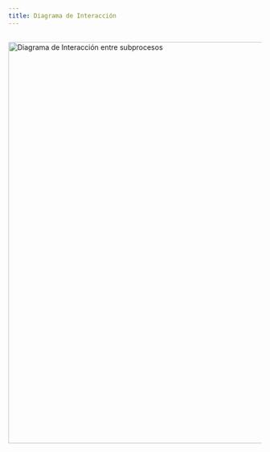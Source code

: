 ```yaml
---
title: Diagrama de Interacción
---
```


## 

<img src="/Ingenieria/DST/grafica1.jpg" alt="Diagrama de Interacción entre subprocesos" width="800" />